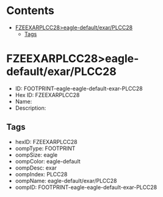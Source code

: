 



Contents
========

* [FZEEXARPLCC28>eagle-default/exar/PLCC28](#fzeexarplcc28eagle-defaultexarplcc28)
	* [Tags](#tags)

# FZEEXARPLCC28>eagle-default/exar/PLCC28

- ID: FOOTPRINT-eagle-eagle-default-exar-PLCC28
- Hex ID: FZEEXARPLCC28
- Name: 
- Description: 

## Tags

- hexID: FZEEXARPLCC28
- oompType: FOOTPRINT
- oompSize: eagle
- oompColor: eagle-default
- oompDesc: exar
- oompIndex: PLCC28
- oompName: eagle-default/exar/PLCC28
- oompID: FOOTPRINT-eagle-eagle-default-exar-PLCC28
